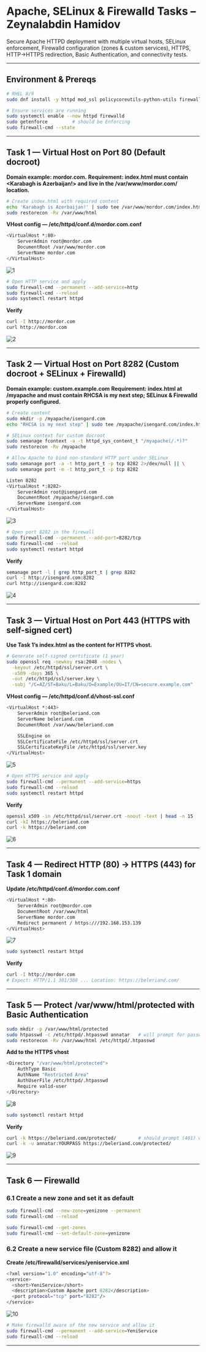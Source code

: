 # Apache, SELinux & Firewalld Tasks – Zeynalabdin Hamidov

Secure Apache HTTPD deployment with multiple virtual hosts, SELinux enforcement, Firewalld configuration (zones & custom services), HTTPS, HTTP→HTTPS redirection, Basic Authentication, and connectivity tests.

---

## Environment & Prereqs

```bash
# RHEL 8/9
sudo dnf install -y httpd mod_ssl policycoreutils-python-utils firewalld openssl httpd-tools

# Ensure services are running
sudo systemctl enable --now httpd firewalld
sudo getenforce         # should be Enforcing
sudo firewall-cmd --state
```

---

## Task 1 — Virtual Host on Port 80 (Default docroot)

**Domain example: mordor.com.**
**Requirement: index.html must contain <Karabagh is Azerbaijan!> and live in the /var/www/mordor.com/ location.**

```bash
# Create index.html with required content
echo 'Karabagh is Azerbaijan!' | sudo tee /var/www/mordor.com/index.html
sudo restorecon -Rv /var/www/html
```

**VHost config — /etc/httpd/conf.d/mordor.com.conf**
```bash
<VirtualHost *:80>
    ServerAdmin root@mordor.com
    DocumentRoot /var/www/mordor.com
    ServerName mordor.com
</VirtualHost>
```
![1](./screenshots/mordor_com.png)

```bash
# Open HTTP service and apply
sudo firewall-cmd --permanent --add-service=http
sudo firewall-cmd --reload
sudo systemctl restart httpd
```
**Verify**
```bash
curl -I http://mordor.com
curl http://mordor.com
```
![2](./screenshots/mordor_com_result.png)

---

## Task 2 — Virtual Host on Port 8282 (Custom docroot + SELinux + Firewalld)

**Domain example: custom.example.com**
**Requirement: index.html at /myapache and must contain RHCSA is my next step; SELinux & Firewalld properly configured.**

```bash
# Create content
sudo mkdir -p /myapache/isengard.com
echo "RHCSA is my next step" | sudo tee /myapache/isengard.com/index.html

# SELinux context for custom docroot
sudo semanage fcontext -a -t httpd_sys_content_t "/myapache(/.*)?"
sudo restorecon -Rv /myapache

# Allow Apache to bind non-standard HTTP port under SELinux
sudo semanage port -a -t http_port_t -p tcp 8282 2>/dev/null || \
sudo semanage port -m -t http_port_t -p tcp 8282
```

```bash
Listen 8282
<VirtualHost *:8282>
    ServerAdmin root@isengard.com
    DocumentRoot /myapache/isengard.com
    ServerName isengard.com
</VirtualHost>
```
![3](./screenshots/isengard_com.png)

```bash
# Open port 8282 in the firewall
sudo firewall-cmd --permanent --add-port=8282/tcp
sudo firewall-cmd --reload
sudo systemctl restart httpd
```
**Verify**
```bash
semanage port -l | grep http_port_t | grep 8282
curl -I http://isengard.com:8282
curl http://isengard.com:8282
```
![4](./screenshots/isengard_com_result.png)

---

## Task 3 — Virtual Host on Port 443 (HTTPS with self-signed cert)

**Use Task 1’s index.html as the content for HTTPS vhost.**

```bash
# Generate self-signed certificate (1 year)
sudo openssl req -newkey rsa:2048 -nodes \
  -keyout /etc/httpd/ssl/server.crt \
  -x509 -days 365 \
  -out /etc/httpd/ssl/server.key \
  -subj "/C=AZ/ST=Baku/L=Baku/O=Example/OU=IT/CN=secure.example.com"
```

**VHost config — /etc/httpd/conf.d/vhost-ssl.conf**
```bash
<VirtualHost *:443>
    ServerAdmin root@beleriand.com
    ServerName beleriand.com
    DocumentRoot /var/www/beleriand.com

    SSLEngine on
    SSLCertificateFile /etc/httpd/ssl/server.crt
    SSLCertificateKeyFile /etc/httpd/ssl/server.key
</VirtualHost>
```
![5](./screenshots/beleriand_com.png)

```bash
# Open HTTPS service and apply
sudo firewall-cmd --permanent --add-service=https
sudo firewall-cmd --reload
sudo systemctl restart httpd
```
**Verify**
```bash
openssl x509 -in /etc/httpd/ssl/server.crt -noout -text | head -n 15
curl -kI https://beleriand.com
curl -k https://beleriand.com
```
![6](./screenshots/beleriand_com_result.png)

---

## Task 4 — Redirect HTTP (80) → HTTPS (443) for Task 1 domain

**Update /etc/httpd/conf.d/mordor.com.conf**
```bash
<VirtualHost *:80>
    ServerAdmin root@mordor.com
    DocumentRoot /var/www/html
    ServerName mordor.com
    Redirect permanent / https:///192.168.153.139
</VirtualHost>
```
![7](./screenshots/mordor_redirect.png)

```bash
sudo systemctl restart httpd
```
**Verify**
```bash
curl -I http://mordor.com
# Expect: HTTP/1.1 301/308 ... Location: https://beleriand.com/
```

---

## Task 5 — Protect /var/www/html/protected with Basic Authentication

```bash
sudo mkdir -p /var/www/html/protected
sudo htpasswd -c /etc/httpd/.htpasswd annatar   # will prompt for password
sudo restorecon -Rv /var/www/html /etc/httpd/.htpasswd
```
**Add to the HTTPS vhost**
```bash
<Directory "/var/www/html/protected">
    AuthType Basic
    AuthName "Restricted Area"
    AuthUserFile /etc/httpd/.htpasswd
    Require valid-user
</Directory>
```
![8](./screenshots/beleriand_basic_auth.png)

```bash
sudo systemctl restart httpd
```
**Verify**
```bash
curl -k https://beleriand.com/protected/        # should prompt (401) without creds
curl -k -u annatar:YOURPASS https://beleriand.com/protected/
```
![9](./screenshots/beleriand_basic_auth_result.png)

---

## Task 6 — Firewalld

### 6.1 Create a new zone and set it as default

```bash
sudo firewall-cmd --new-zone=yenizone --permanent
sudo firewall-cmd --reload

sudo firewall-cmd --get-zones
sudo firewall-cmd --set-default-zone=yenizone
```

### 6.2 Create a new service file (Custom 8282) and allow it

**Create /etc/firewalld/services/yeniservice.xml**
```bash
<?xml version="1.0" encoding="utf-8"?>
<service>
  <short>YeniService</short>
  <description>Custom Apache port 8282</description>
  <port protocol="tcp" port="8282"/>
</service>
```
![10](./screenshots/new_service.png)

```bash
# Make firewalld aware of the new service and allow it
sudo firewall-cmd --permanent --add-service=YeniService
sudo firewall-cmd --reload
```

---